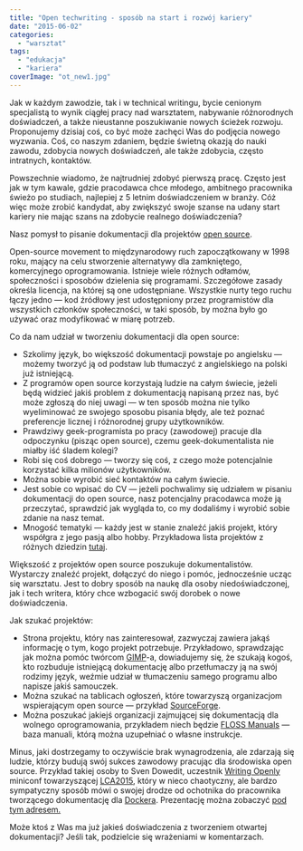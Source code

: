 ```yaml
---
title: "Open techwriting - sposób na start i rozwój kariery"
date: "2015-06-02"
categories:
  - "warsztat"
tags:
  - "edukacja"
  - "kariera"
coverImage: "ot_new1.jpg"
---
```


Jak w każdym zawodzie, tak i w technical writingu, bycie cenionym specjalistą to wynik ciągłej pracy nad warsztatem, nabywanie różnorodnych doświadczeń, a także nieustanne poszukiwanie nowych ścieżek rozwoju. Proponujemy dzisiaj coś, co być może zachęci Was do podjęcia nowego wyzwania. Coś, co naszym zdaniem, będzie świetną okazją do nauki zawodu, zdobycia nowych doświadczeń, ale także zdobycia, często intratnych, kontaktów.

Powszechnie wiadomo, że najtrudniej zdobyć pierwszą pracę. Często jest jak w tym kawale, gdzie pracodawca chce młodego, ambitnego pracownika świeżo po studiach, najlepiej z 5 letnim doświadczeniem w branży. Cóż więc może zrobić kandydat, aby zwiększyć swoje szanse na udany start kariery nie mając szans na zdobycie realnego doświadczenia?

Nasz pomysł to pisanie dokumentacji dla projektów [open source](http://en.wikipedia.org/wiki/Open_source "Open source").

Open-source movement to międzynarodowy ruch zapoczątkowany w 1998 roku, mający na celu stworzenie alternatywy dla zamkniętego, komercyjnego oprogramowania. Istnieje wiele różnych odłamów, społeczności i sposobów dzielenia się programami. Szczegółowe zasady określa licencja, na której są one udostępniane. Wszystkie nurty tego ruchu łączy jedno — kod źródłowy jest udostępniony przez programistów dla wszystkich członków społeczności, w taki sposób, by można było go używać oraz modyfikować w miarę potrzeb.

Co da nam udział w tworzeniu dokumentacji dla open source:

- Szkolimy język, bo większość dokumentacji powstaje po angielsku — możemy tworzyć ją od podstaw lub tłumaczyć z angielskiego na polski już istniejącą.
- Z programów open source korzystają ludzie na całym świecie, jeżeli będą widzieć jakiś problem z dokumentacją napisaną przez nas, być może zgłoszą do niej uwagi — w ten sposób można nie tylko wyeliminować ze swojego sposobu pisania błędy, ale też poznać preferencje licznej i różnorodnej grupy użytkowników.
- Prawdziwy geek-programista po pracy (zawodowej) pracuje dla odpoczynku (pisząc open source), czemu geek-dokumentalista nie miałby iść śladem kolegi?
- Robi się coś dobrego — tworzy się coś, z czego może potencjalnie korzystać kilka milionów użytkowników.
- Można sobie wyrobić sieć kontaktów na całym świecie.
- Jest sobie co wpisać do CV — jeżeli pochwalimy się udziałem w pisaniu dokumentacji do open source, nasz potencjalny pracodawca może ją przeczytać, sprawdzić jak wygląda to, co my dodaliśmy i wyrobić sobie zdanie na nasz temat.
- Mnogość tematyki — każdy jest w stanie znaleźć jakiś projekt, który współgra z jego pasją albo hobby. Przykładowa lista projektów z różnych dziedzin [tutaj](http://en.wikipedia.org/wiki/List_of_free_and_open-source_software_packages "Lista projektów").

Większość z projektów open source poszukuje dokumentalistów. Wystarczy znaleźć projekt, dołączyć do niego i pomóc, jednocześnie ucząc się warsztatu. Jest to dobry sposób na naukę dla osoby niedoświadczonej, jak i tech writera, który chce wzbogacić swój dorobek o nowe doświadczenia.

Jak szukać projektów:

- Strona projektu, który nas zainteresował, zazwyczaj zawiera jakąś informację o tym, kogo projekt potrzebuje. Przykładowo, sprawdzając jak można pomóc twórcom [GIMP](http://www.gimp.org/ "GIMP")\-a, dowiadujemy się, że szukają kogoś, kto rozbuduje istniejącą dokumentację albo przetłumaczy ją na swój rodzimy język, weźmie udział w tłumaczeniu samego programu albo napisze jakiś samouczek.
- Można szukać na tablicach ogłoszeń, które towarzyszą organizacjom wspierającym open source — przykład [SourceForge](http://sourceforge.net/p/forge/helpwanted/ "SourceForge").
- Można poszukać jakiejś organizacji zajmującej się dokumentacją dla wolnego oprogramowania, przykładem niech będzie [FLOSS Manuals](http://www.flossmanuals.org/%20 "Floss Manuals") — baza manuali, którą można uzupełniać o własne instrukcje.

Minus, jaki dostrzegamy to oczywiście brak wynagrodzenia, ale zdarzają się ludzie, którzy budują swój sukces zawodowy pracując dla środowiska open source. Przykład takiej osoby to Sven Dowedit, uczestnik [Writing Openly](http://www.stc-aus.org.au/watch-the-talks-from-the-writing-openly-miniconf-at-lca2015/ "WO miniconf") miniconf towarzyszącej [LCA2015](https://www.youtube.com/user/linuxconfau2015/feed "LCA 2015"), który w nieco chaotyczny, ale bardzo sympatyczny sposób mówi o swojej drodze od ochotnika do pracownika tworzącego dokumentację dla [Dockera](https://www.docker.com/ "Docker"). Prezentację można zobaczyć [pod tym adresem.](https://www.youtube.com/watch?v=MBljpRkwbgM "Sven Dowedit")

Może ktoś z Was ma już jakieś doświadczenia z tworzeniem otwartej dokumentacji? Jeśli tak, podzielcie się wrażeniami w komentarzach.
